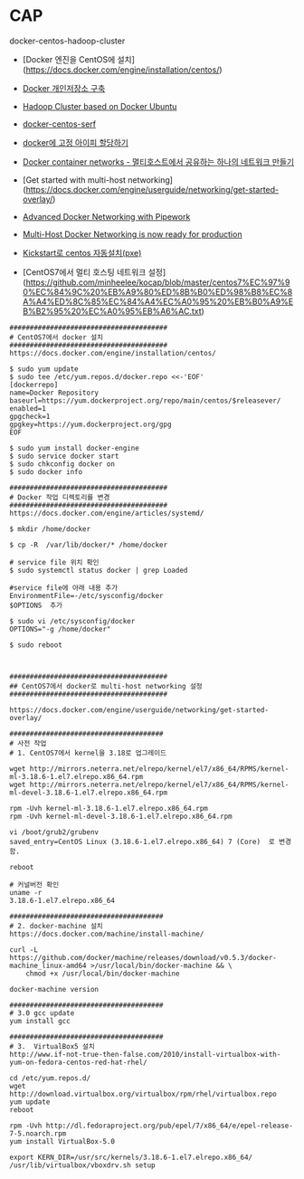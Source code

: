 CAP
=====

docker-centos-hadoop-cluster


- [Docker 엔진을 CentOS에 설치] (https://docs.docker.com/engine/installation/centos/)
- [Docker 개인저장소 구축](http://longbe00.blogspot.kr/2015/03/docker_55.html)
- [Hadoop Cluster based on Docker Ubuntu ](https://github.com/kiwenlau/hadoop-cluster-docker)
- [docker-centos-serf](https://github.com/FayeHuang/docker-centos-serf)
- [docker에 고정 아이피 할당하기](http://jhouse0317.tistory.com/entry/%EB%8F%84%EC%BB%A4%EC%97%90-%EA%B3%A0%EC%A0%95-%EC%95%84%EC%9D%B4%ED%94%BC-%ED%95%A0%EB%8B%B9%ED%95%98%EA%B8%B0)
- [Docker container networks - 멀티호스트에서 공유하는 하나의 네트워크 만들기](https://docs.docker.com/engine/userguide/networking/dockernetworks/#an-overlay-network)
- [Get started with multi-host networking] (https://docs.docker.com/engine/userguide/networking/get-started-overlay/)
- [Advanced Docker Networking with Pipework](https://opsbot.com/advanced-docker-networking-pipework/)
- [Multi-Host Docker Networking is now ready for production](https://blog.docker.com/2015/11/docker-multi-host-networking-ga/)

- [Kickstart로 centos 자동설치(pxe)](https://github.com/minheelee/kocap/blob/master/kickstart%EB%A1%9C_centos%EC%9E%90%EB%8F%99%EC%84%A4%EC%B9%98_pxe.txt)
- [CentOS7에서 멀티 호스팅 네트워크 설정] (https://github.com/minheelee/kocap/blob/master/centos7%EC%97%90%EC%84%9C%20%EB%A9%80%ED%8B%B0%ED%98%B8%EC%8A%A4%ED%8C%85%EC%84%A4%EC%A0%95%20%EB%B0%A9%EB%B2%95%20%EC%A0%95%EB%A6%AC.txt)

```
#######################################
# CentOS7에서 docker 설치
#######################################
https://docs.docker.com/engine/installation/centos/

$ sudo yum update
$ sudo tee /etc/yum.repos.d/docker.repo <<-'EOF'
[dockerrepo]
name=Docker Repository
baseurl=https://yum.dockerproject.org/repo/main/centos/$releasever/
enabled=1
gpgcheck=1
gpgkey=https://yum.dockerproject.org/gpg
EOF

$ sudo yum install docker-engine
$ sudo service docker start
$ sudo chkconfig docker on
$ sudo docker info

#######################################
# Docker 작업 디렉토리를 변경
#######################################
https://docs.docker.com/engine/articles/systemd/

$ mkdir /home/docker

$ cp -R  /var/lib/docker/* /home/docker 

# service file 위치 확인
$ sudo systemctl status docker | grep Loaded

#service file에 아래 내용 추가
EnvironmentFile=-/etc/sysconfig/docker
$OPTIONS  추가

$ sudo vi /etc/sysconfig/docker
OPTIONS="-g /home/docker"

$ sudo reboot



#######################################
## CentOS7에서 docker로 multi-host networking 설정
#######################################

https://docs.docker.com/engine/userguide/networking/get-started-overlay/

######################################
# 사전 작업
# 1. CentOS7에서 kernel을 3.18로 업그레이드

wget http://mirrors.neterra.net/elrepo/kernel/el7/x86_64/RPMS/kernel-ml-3.18.6-1.el7.elrepo.x86_64.rpm
wget http://mirrors.neterra.net/elrepo/kernel/el7/x86_64/RPMS/kernel-ml-devel-3.18.6-1.el7.elrepo.x86_64.rpm

rpm -Uvh kernel-ml-3.18.6-1.el7.elrepo.x86_64.rpm
rpm -Uvh kernel-ml-devel-3.18.6-1.el7.elrepo.x86_64.rpm

vi /boot/grub2/grubenv
saved_entry=CentOS Linux (3.18.6-1.el7.elrepo.x86_64) 7 (Core)  로 변경함.

reboot 

# 커널버전 확인
uname -r 
3.18.6-1.el7.elrepo.x86_64

######################################
# 2. docker-machine 설치
https://docs.docker.com/machine/install-machine/

curl -L https://github.com/docker/machine/releases/download/v0.5.3/docker-machine_linux-amd64 >/usr/local/bin/docker-machine && \
    chmod +x /usr/local/bin/docker-machine

docker-machine version

######################################
# 3.0 gcc update
yum install gcc

######################################
# 3.  VirtualBox5 설치
http://www.if-not-true-then-false.com/2010/install-virtualbox-with-yum-on-fedora-centos-red-hat-rhel/

cd /etc/yum.repos.d/
wget http://download.virtualbox.org/virtualbox/rpm/rhel/virtualbox.repo
yum update
reboot

rpm -Uvh http://dl.fedoraproject.org/pub/epel/7/x86_64/e/epel-release-7-5.noarch.rpm
yum install VirtualBox-5.0

export KERN_DIR=/usr/src/kernels/3.18.6-1.el7.elrepo.x86_64/
/usr/lib/virtualbox/vboxdrv.sh setup
```

